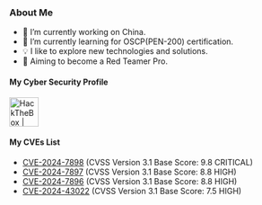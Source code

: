 <!-- Banner -->

<!-- About -->
### **About Me**
- 🔭 I’m currently working on China.
- 🌱 I’m currently learning for OSCP(PEN-200) certification.
- 💡 I like to explore new technologies and solutions.
- 🔺 Aiming to become a Red Teamer Pro.
<!-- 
- 💻 Currently in the process of entrepreneurship about growth hacking: [「Biotech Growth Hacker」](https://biotech-growth-hacker.github.io/)
 -->


<!-- Program Development Skills -->
<!-- 
### **Program Development**
![Linux](https://img.shields.io/badge/Linux-FCC624?style=for-the-badge&logo=linux&logoColor=black) 
![Ubuntu](https://img.shields.io/badge/Ubuntu-E95420?style=for-the-badge&logo=ubuntu&logoColor=white) 
![Docker](https://img.shields.io/badge/docker-%230db7ed.svg?style=for-the-badge&logo=docker&logoColor=white)  
![Python](https://img.shields.io/badge/python-3670A0?style=for-the-badge&logo=python&logoColor=ffdd54) 
![Bash](https://img.shields.io/badge/bash_script-%23121011.svg?style=for-the-badge&logo=gnu-bash&logoColor=white)
![Go](https://img.shields.io/badge/go-00ADD8?style=for-the-badge&logo=go&logoColor=white)  
![MySQL](https://img.shields.io/badge/MySQL-00000F?style=for-the-badge&logo=mysql&logoColor=white) 
![Redis](https://img.shields.io/badge/redis-%23DD0031.svg?style=for-the-badge&logo=redis&logoColor=white) 
![MongoDB](https://img.shields.io/badge/MongoDB-%234ea94b?style=for-the-badge&logo=mongodb&logoColor=white) 
![ElasticSearch](https://img.shields.io/badge/-ElasticSearch-005571?style=for-the-badge&logo=elasticsearch)  
![Scrapy](https://img.shields.io/badge/scrapy-%2360a839.svg?style=for-the-badge&logo=scrapy&logoColor=d1d2d3) 
![Aiohttp](https://img.shields.io/badge/aiohttp-%232C5bb4.svg?style=for-the-badge&logo=aiohttp&logoColor=white)
![FastAPI](https://img.shields.io/badge/FastAPI-009485?style=for-the-badge&logo=fastapi&logoColor=white) 
![Airflow](https://img.shields.io/badge/Apache%20Airflow-017CEE?style=for-the-badge&logo=Apache%20Airflow&logoColor=white)
-->

<!-- Cyber Security Skills -->
<!-- 
### **Cyber Security**

![Kali](https://img.shields.io/badge/Kali-268BEE?style=for-the-badge&logo=kalilinux&logoColor=white)  
![Wireshark](https://img.shields.io/static/v1?style=for-the-badge&message=Wireshark&color=1679A7&logo=Wireshark&logoColor=FFFFFF&label=) 
![Burpsuite](https://img.shields.io/badge/burpsuite-FF6633?style=for-the-badge&logo=burpsuite&logoColor=white)
![Metasploit](https://img.shields.io/badge/metasploit-2596CD?style=for-the-badge&logo=metasploit&logoColor=white)
![Nmap](https://img.shields.io/badge/nmap-2a0d45?style=for-the-badge&logo=naver&logoColor=white)  
![OWASP](https://img.shields.io/static/v1?style=for-the-badge&message=OWASP&color=000000&logo=OWASP&logoColor=FFFFFF&label=) 
![HackTheBox](https://img.shields.io/badge/hackthebox-9FEF00?style=for-the-badge&logo=hackthebox&logoColor=black) 
![TryHackMe](https://img.shields.io/badge/tryhackme-494649?style=for-the-badge&logo=tryhackme&logoColor=white)  
-->


<!-- Cyber Security Profile -->
#### **My Cyber Security Profile**
<!-- <a href="https://tryhackme.com/p/b0rgch3n"><img src="https://tryhackme-badges.s3.amazonaws.com/b0rgch3n.png?" style="height: 52px" alt="TryHackMe | b0rgch3n"></a> -->
<a href="https://app.hackthebox.com/profile/471185"><img src="https://www.hackthebox.eu/badge/image/471185"  style="height: 52px" alt="HackTheBox | b0rgch3n"></img></a>

#### **My CVEs List**
- [CVE-2024-7898](https://nvd.nist.gov/vuln/detail/CVE-2024-7898) (CVSS Version 3.1 Base Score: 9.8 CRITICAL)
- [CVE-2024-7897](https://nvd.nist.gov/vuln/detail/CVE-2024-7897) (CVSS Version 3.1 Base Score: 8.8 HIGH)
- [CVE-2024-7896](https://nvd.nist.gov/vuln/detail/CVE-2024-7896) (CVSS Version 3.1 Base Score: 8.8 HIGH)
- [CVE-2024-43022](https://nvd.nist.gov/vuln/detail/CVE-2024-43022) (CVSS Version 3.1 Base Score: 7.5 HIGH)


<!-- Github Stats -->
<!-- 
#### Github Stats
<img src="https://github-readme-stats.vercel.app/api?username=b0rgch3n&show_icons=true&theme=dracula&count_private=true&hide_border=true"/>
-->

<!-- Business Support -->
<!-- 
#### Business Support: Customer Prospecting  

- ✨ With 5 years' data mining experience, I specialize in precise customer prospecting in biopharmaceuticals.   
- ✨ My comprehensive solution addresses challenges in finding potential customers, saving you time and resources.   
- ✨ Contact me for inquiries and customizations to optimize your biopharmaceutical customer prospecting.  
-->
